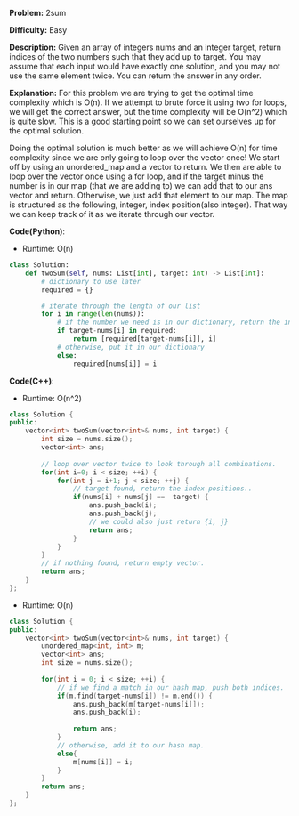 **Problem:** 2sum

**Difficulty:** Easy

**Description:** Given an array of integers nums and an integer target, return indices of the two numbers such that they add up to target. You may assume that each input would have exactly one solution, and you may not use the same element twice. You can return the answer in any order.

**Explanation:**
For this problem we are trying to get the optimal time complexity which is O(n). If we attempt to brute force it using two for loops, we will get the correct answer, but the time complexity will be O(n^2) which is quite slow. This is a good starting point so we can set ourselves up for the optimal solution.

Doing the optimal solution is much better as we will achieve O(n) for time complexity since we are only going to loop over the vector once! We start off by using an unordered_map and a vector to return. We then are able to loop over the vector once using a for loop, and if the target minus the number is in our map (that we are adding to) we can add that to our ans vector and return. Otherwise, we just add that element to our map. The map is structured as the following, integer, index position(also integer). That way we can keep track of it as we iterate through our vector.


**Code(Python)**:

* Runtime: O(n)
```Python
class Solution:
    def twoSum(self, nums: List[int], target: int) -> List[int]:
        # dictionary to use later
        required = {}

        # iterate through the length of our list
        for i in range(len(nums)):
            # if the number we need is in our dictionary, return the indices
            if target-nums[i] in required:
                return [required[target-nums[i]], i]
            # otherwise, put it in our dictionary
            else:
                required[nums[i]] = i
```

**Code(C++)**:
* Runtime: O(n^2)
```C++
class Solution {
public:
    vector<int> twoSum(vector<int>& nums, int target) {
        int size = nums.size();
        vector<int> ans;
        
        // loop over vector twice to look through all combinations.
        for(int i=0; i < size; ++i) {
            for(int j = i+1; j < size; ++j) {
                // target found, return the index positions..
                if(nums[i] + nums[j] ==  target) {
                    ans.push_back(i);
                    ans.push_back(j);
                    // we could also just return {i, j}
                    return ans;
                }
            }
        }
        // if nothing found, return empty vector.
        return ans;
    }
};
```

* Runtime: O(n)
```C++
class Solution {
public:
    vector<int> twoSum(vector<int>& nums, int target) {
        unordered_map<int, int> m;
        vector<int> ans;
        int size = nums.size();
        
        for(int i = 0; i < size; ++i) {
            // if we find a match in our hash map, push both indices.
            if(m.find(target-nums[i]) != m.end()) {
                ans.push_back(m[target-nums[i]]);
                ans.push_back(i);
                
                return ans;
            }
            // otherwise, add it to our hash map.
            else{
                m[nums[i]] = i;
            }
        }
        return ans;
    }
};
```
